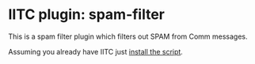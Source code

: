 # IITC plugin: spam-filter

This is a spam filter plugin which filters out SPAM from Comm messages.

Assuming you already have IITC just [install the script](https://github.com/klept0/iitc-plugin-spam-filter/raw/master/spamfilter.user.js).
